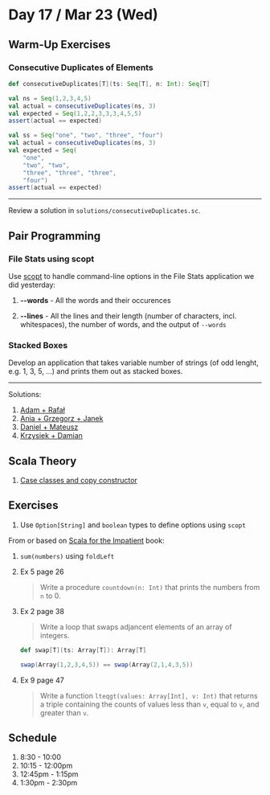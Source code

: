 # Day 17 / Mar 23 (Wed)

## Warm-Up Exercises

### Consecutive Duplicates of Elements

```scala
def consecutiveDuplicates[T](ts: Seq[T], n: Int): Seq[T]
```

```scala
val ns = Seq(1,2,3,4,5)
val actual = consecutiveDuplicates(ns, 3)
val expected = Seq(1,2,2,3,3,3,4,5,5)
assert(actual == expected)
```

```scala
val ss = Seq("one", "two", "three", "four")
val actual = consecutiveDuplicates(ns, 3)
val expected = Seq(
    "one",
    "two", "two",
    "three", "three", "three",
    "four")
assert(actual == expected)
```

---

Review a solution in `solutions/consecutiveDuplicates.sc`.

## Pair Programming

### File Stats using scopt

Use [scopt](https://github.com/scopt/scopt) to handle command-line options in the File Stats application we did yesterday:

1. **--words** - All the words and their occurences

1. **--lines** - All the lines and their length (number of characters, incl. whitespaces), the number of words, and the output of `--words`

### Stacked Boxes

Develop an application that takes variable number of strings (of odd lenght, e.g. 1, 3, 5, ...) and prints them out as stacked boxes.

---

Solutions:

1. [Adam + Rafał](https://github.com/admskrzpk/StackedBoxes)
1. [Ania + Grzegorz + Janek](https://github.com/szczepanja/stacked-boxes)
1. [Daniel + Mateusz](https://github.com/MateuszSab/stacked-boxes)
1. [Krzysiek + Damian](https://github.com/krzyjedra/StackedBoxes)

## Scala Theory

1. [Case classes and copy constructor](https://docs.scala-lang.org/tour/case-classes.html)

## Exercises

1. Use `Option[String]` and `boolean` types to define options using `scopt`

From or based on [Scala for the Impatient](https://horstmann.com/scala/) book:

1. `sum(numbers)` using `foldLeft`

1. Ex 5 page 26

    > Write a procedure `countdown(n: Int)` that prints the numbers from `n` to 0.

1. Ex 2 page 38

    > Write a loop that swaps adjancent elements of an array of integers.

    ```scala
    def swap[T](ts: Array[T]): Array[T]
    ```

    ```scala
    swap(Array(1,2,3,4,5)) == swap(Array(2,1,4,3,5))
    ```

1. Ex 9 page 47

    > Write a function `lteqgt(values: Array[Int], v: Int)` that returns a triple containing the counts of values less than `v`, equal to `v`, and greater than `v`.

## Schedule

1. 8:30 - 10:00
1. 10:15 - 12:00pm
1. 12:45pm - 1:15pm
1. 1:30pm - 2:30pm
